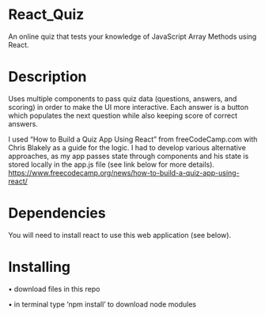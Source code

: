 # React_Quiz
An online quiz that tests your knowledge of JavaScript Array Methods using React.

# Description
Uses multiple components to pass quiz data (questions, answers, and scoring) in order to make the UI more interactive. Each answer is a button which populates the next question while also keeping score of correct answers. 

I used “How to Build a Quiz App Using React” from freeCodeCamp.com with Chris Blakely as a guide for the logic. I had to develop various alternative approaches, as my app passes state through components and his state is stored locally in the app.js file (see link below for more details).
https://www.freecodecamp.org/news/how-to-build-a-quiz-app-using-react/

# Dependencies
You will need to install react to use this web application (see below). 

# Installing
•	download files in this repo

•	in terminal type ‘npm install’ to download node modules

